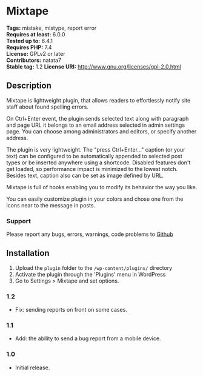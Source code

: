 # Mixtape #

**Tags:** mistake, mistype, report error  
**Requires at least:** 6.0.0  
**Tested up to:** 6.4.1  
**Requires PHP:** 7.4  
**License:** GPLv2 or later  
**Contributors:** natata7  
**Stable tag:** 1.2
**License URI:** <http://www.gnu.org/licenses/gpl-2.0.html>

## Description ##

Mixtape is lightweight plugin, that allows readers to effortlessly notify site staff about found spelling errors.

On Ctrl+Enter event, the plugin sends selected text along with paragraph and page URL it belongs to an email address selected in admin settings page. You can choose among administrators and editors, or specify another address.

The plugin is very lightweight. The "press Ctrl+Enter..." caption (or your text) can be configured to be automatically appended to selected post types or be inserted anywhere using a shortcode. Disabled features don't get loaded, so performance impact is minimized to the lowest notch.
Besides text, caption also can be set as image defined by URL.

Mixtape is full of hooks enabling you to modify its behavior the way you like.

You can easily customize plugin in your colors and chose one from the icons near to the message in posts.

### Support ###

Please report any bugs, errors, warnings, code problems to [Github](https://github.com/natata7/mixtape/issues)

## Installation ##

1. Upload the `plugin` folder to the `/wp-content/plugins/` directory
1. Activate the plugin through the 'Plugins' menu in WordPress
1. Go to Settings > Mixtape and set options.

### 1.2 ###

* Fix: sending reports on front on some cases.

### 1.1 ###

* Add: the ability to send a bug report from a mobile device.

### 1.0 ###

* Initial release.
